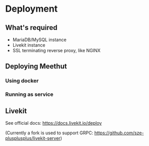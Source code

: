# Deployment

## What's required

- MariaDB/MySQL instance
- Livekit instance
- SSL terminating reverse proxy, like NGINX

## Deploying Meethut

### Using docker

### Running as service

## Livekit

See official docs: https://docs.livekit.io/deploy

(Currently a fork is used to support GRPC: https://github.com/sze-plusplusplus/livekit-server)
